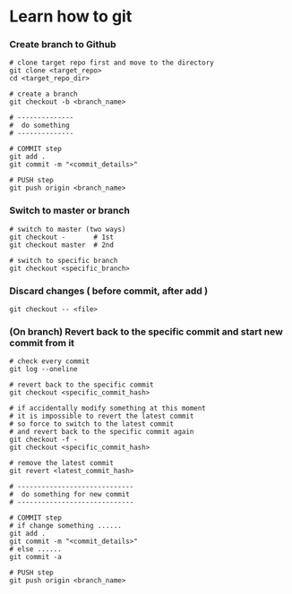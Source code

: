 # Learn how to git

### Create branch to Github
```shell
# clone target repo first and move to the directory
git clone <target_repo>
cd <target_repo_dir>

# create a branch
git checkout -b <branch_name>

# --------------
#  do something
# --------------

# COMMIT step
git add .
git commit -m "<commit_details>"

# PUSH step
git push origin <branch_name>
```

### Switch to master or branch
```shell
# switch to master (two ways)
git checkout -       # 1st
git checkout master  # 2nd

# switch to specific branch
git checkout <specific_branch>
```

### Discard changes ( before commit, after add )
```shell
git checkout -- <file>
```

### (On branch) Revert back to the specific commit and start new commit from it
```shell
# check every commit
git log --oneline

# revert back to the specific commit
git checkout <specific_commit_hash>

# if accidentally modify something at this moment
# it is impossible to revert the latest commit
# so force to switch to the latest commit
# and revert back to the specific commit again
git checkout -f -
git checkout <specific_commit_hash>

# remove the latest commit
git revert <latest_commit_hash>

# -----------------------------
#  do something for new commit
# -----------------------------

# COMMIT step
# if change something ......
git add .
git commit -m "<commit_details>"
# else ......
git commit -a

# PUSH step
git push origin <branch_name>
```